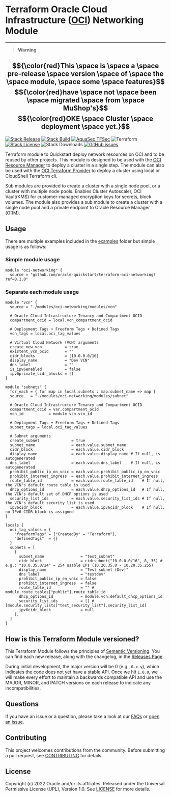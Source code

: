 # Terraform Oracle Cloud Infrastructure ([OCI][oci]) Networking Module

---
> __Warning__

$${\color{red}This \space is \space a \space pre-release \space version \space of \space the \space module, \space some \space features}$$
$${\color{red}have \space not \space been \space migrated \space from \space MuShop's}$$
$${\color{red}OKE \space Cluster \space deployment \space yet.}$$
---

[![Stack Release](https://img.shields.io/github/v/release/oracle-quickstart/terraform-oci-networking.svg)](https://github.com/oracle-quickstart/terraform-oci-networking/releases)
[![Stack Build](https://img.shields.io/github/workflow/status/oracle-quickstart/terraform-oci-networking/Generate%20stacks%20and%20publish%20release?label=stack&logo=oracle&logoColor=red)][magic_oke_stack]
[![AquaSec TFSec](https://img.shields.io/github/workflow/status/oracle-quickstart/terraform-oci-networking/tfsec?label=tfsec&logo=aqua)](#)
![Terraform](https://img.shields.io/badge/terraform->%3D%201.1-%235835CC.svg?logo=terraform)
[![Stack License](https://img.shields.io/github/license/oracle-quickstart/terraform-oci-networking)](https://github.com/oracle-quickstart/terraform-oci-networking/tree/main/LICENSE)
![Stack Downloads](https://img.shields.io/github/downloads/oracle-quickstart/terraform-oci-networking/total?logo=terraform)
[![GitHub issues](https://img.shields.io/github/issues/oracle-quickstart/terraform-oci-networking.svg)](https://github.com/oracle-quickstart/terraform-oci-networking/issues)

Terraform module to Quickstart deploy network resources on OCI and to be reused by other projects. This module is designed to be used with the [OCI Resource Manager][oci_rm] to deploy a cluster in a single step. The module can also be used with the [OCI Terraform Provider][oci_tf_provider] to deploy a cluster using local or CloudShell Terraform cli.

Sub modules are provided to create a cluster with a single node pool, or a cluster with multiple node pools. Enables Cluster Autoscaler, OCI Vault(KMS) for customer-managed encryption keys for secrets, block volumes. The module also provides a sub module to create a cluster with a single node pool and a private endpoint to Oracle Resource Manager (ORM).

## Usage

There are multiple examples included in the [examples](https://github.com/oracle-quickstart/terraform-oci-networking/tree/main/examples) folder but simple usage is as follows:

### Simple module usage

```hcl
module "oci-networking" {
  source = "github.com/oracle-quickstart/terraform-oci-networking?ref=0.1.0"
```

### Separate each module usage

```hcl
module "vcn" {
  source = "./modules/oci-networking/modules/vcn"

  # Oracle Cloud Infrastructure Tenancy and Compartment OCID
  compartment_ocid = local.vcn_compartment_ocid

  # Deployment Tags + Freeform Tags + Defined Tags
  vcn_tags = local.oci_tag_values

  # Virtual Cloud Network (VCN) arguments
  create_new_vcn          = true
  existent_vcn_ocid       = ""
  cidr_blocks             = [10.0.0.0/16]
  display_name            = "Dev VCN"
  dns_label               = ""
  is_ipv6enabled          = false
  ipv6private_cidr_blocks = []
}

module "subnets" {
  for_each = { for map in local.subnets : map.subnet_name => map }
  source   = "./modules/oci-networking/modules/subnet"

  # Oracle Cloud Infrastructure Tenancy and Compartment OCID
  compartment_ocid = var.compartment_ocid
  vcn_id           = module.vcn.vcn_id

  # Deployment Tags + Freeform Tags + Defined Tags
  subnet_tags = local.oci_tag_values

  # Subnet arguments
  create_subnet              = true
  subnet_name                = each.value.subnet_name
  cidr_block                 = each.value.cidr_block
  display_name               = each.value.display_name # If null, is autogenerated
  dns_label                  = each.value.dns_label    # If null, is autogenerated
  prohibit_public_ip_on_vnic = each.value.prohibit_public_ip_on_vnic
  prohibit_internet_ingress  = each.value.prohibit_internet_ingress
  route_table_id             = each.value.route_table_id    # If null, the VCN's default route table is used
  dhcp_options_id            = each.value.dhcp_options_id   # If null, the VCN's default set of DHCP options is used
  security_list_ids          = each.value.security_list_ids # If null, the VCN's default security list is used
  ipv6cidr_block             = each.value.ipv6cidr_block    # If null, no IPv6 CIDR block is assigned
}

locals {
  oci_tag_values = {
    "freeformTags" = {"CreatedBy" = "Terraform"},
    "definedTags"  = {}
  }
  subnets = [
    {
      subnet_name                = "test_subnet"
      cidr_block                 = cidrsubnet("10.0.0.0/16", 8, 35) # e.g.: "10.0.35.0/24" = 254 usable IPs (10.20.35.0 - 10.20.35.255)
      display_name               = "Test subnet (Dev)"
      dns_label                  = "testdev"
      prohibit_public_ip_on_vnic = false
      prohibit_internet_ingress  = false
      route_table_id             = "" # module.route_tables["public"].route_table_id
      dhcp_options_id            = module.vcn.default_dhcp_options_id
      security_list_ids          = [] # [module.security_lists["test_security_list"].security_list_id]
      ipv6cidr_block             = null
    },
  ]
}
```

## How is this Terraform Module versioned?

This Terraform Module follows the principles of [Semantic Versioning](http://semver.org/). You can find each new release,
along with the changelog, in the [Releases Page](https://github.com/hashicorp/terraform-google-consul/releases).

During initial development, the major version will be 0 (e.g., `0.x.y`), which indicates the code does not yet have a
stable API. Once we hit `1.0.0`, we will make every effort to maintain a backwards compatible API and use the MAJOR,
MINOR, and PATCH versions on each release to indicate any incompatibilities.

## Questions

If you have an issue or a question, please take a look at our [FAQs](./FAQs.md) or [open an issue](https://github.com/oracle-quickstart/terraform-oci-networking/issues/new).

## Contributing

This project welcomes contributions from the community. Before submitting a pull
request, see [CONTRIBUTING](./CONTRIBUTING.md) for details.

## License

Copyright (c) 2022 Oracle and/or its affiliates.
Released under the Universal Permissive License (UPL), Version 1.0.
See [LICENSE](./LICENSE) for more details.

[oci]: https://cloud.oracle.com/en_US/cloud-infrastructure
[oci_rm]: https://docs.cloud.oracle.com/iaas/Content/ResourceManager/Concepts/resourcemanager.htm
[oci_tf_provider]: https://www.terraform.io/docs/providers/oci/index.html
[magic_button]: https://oci-resourcemanager-plugin.plugins.oci.oraclecloud.com/latest/deploy-to-oracle-cloud.svg
[magic_oke_stack]: https://cloud.oracle.com/resourcemanager/stacks/create?zipUrl=https://github.com/oracle-quickstart/terraform-oci-networking/releases/latest/download/terraform-oci-networking-stack.zip
